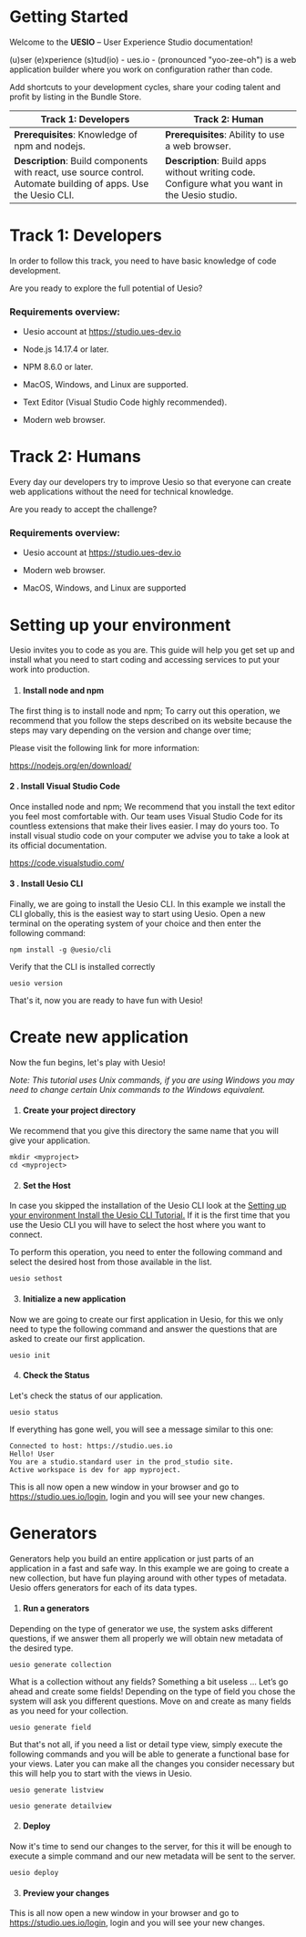 # Getting Started

Welcome to the **UESIO** – User Experience Studio documentation!

(u)ser (e)xperience (s)tud(io) - ues.io - (pronounced "yoo-zee-oh") is a web application builder where you work on configuration rather than code.

Add shortcuts to your development cycles, share your coding talent and profit by listing in the Bundle Store.

| Track 1: Developers                                                                                             | Track 2: Human                                                                                 |
| --------------------------------------------------------------------------------------------------------------- | ---------------------------------------------------------------------------------------------- |
| **Prerequisites**: Knowledge of npm and nodejs.                                                                 | **Prerequisites**: Ability to use a web browser.                                               |
| **Description**: Build components with react, use source control. Automate building of apps. Use the Uesio CLI. | **Description**: Build apps without writing code. Configure what you want in the Uesio studio. |

# Track 1: Developers

In order to follow this track, you need to have basic knowledge of code development.

Are you ready to explore the full potential of Uesio?

### Requirements overview:

-   Uesio account at https://studio.ues-dev.io

-   Node.js 14.17.4 or later.

-   NPM 8.6.0 or later.

-   MacOS, Windows, and Linux are supported.

-   Text Editor (Visual Studio Code highly recommended).

-   Modern web browser.

# Track 2: Humans

Every day our developers try to improve Uesio so that everyone can create web applications without the need for technical knowledge.

Are you ready to accept the challenge?

### Requirements overview:

-   Uesio account at https://studio.ues-dev.io

-   Modern web browser.

-   MacOS, Windows, and Linux are supported

# Setting up your environment

Uesio invites you to code as you are. This guide will help you get set up and install what you need to start coding and accessing services to put your work into production.

1. #### Install node and npm

The first thing is to install node and npm; To carry out this operation, we recommend that you follow the steps described on its website because the steps may vary depending on the version and change over time;

Please visit the following link for more information:

https://nodejs.org/en/download/

#### 2 . Install Visual Studio Code

Once installed node and npm; We recommend that you install the text editor you feel most comfortable with. Our team uses Visual Studio Code for its countless extensions that make their lives easier. I may do yours too.
To install visual studio code on your computer we advise you to take a look at its official documentation.

https://code.visualstudio.com/

#### 3 . Install Uesio CLI

Finally, we are going to install the Uesio CLI. In this example we install the CLI globally, this is the easiest way to start using Uesio. Open a new terminal on the operating system of your choice and then enter the following command:

```console
npm install -g @uesio/cli
```

Verify that the CLI is installed correctly

```console
uesio version
```

That's it, now you are ready to have fun with Uesio!

# Create new application

Now the fun begins, let's play with Uesio!

_Note: This tutorial uses Unix commands, if you are using Windows you may need to change certain Unix commands to the Windows equivalent._

1. #### Create your project directory

We recommend that you give this directory the same name that you will give your application.

```console
mkdir <myproject>
cd <myproject>
```

2. #### Set the Host

In case you skipped the installation of the Uesio CLI look at the [Setting up your environment Install the Uesio CLI Tutorial.](https://duckduckgo.com)
If it is the first time that you use the Uesio CLI you will have to select the host where you want to connect.

To perform this operation, you need to enter the following command and select the desired host from those available in the list.

```console
uesio sethost
```

3. #### Initialize a new application

Now we are going to create our first application in Uesio, for this we only need to type the following command and answer the questions that are asked to create our first application.

```console
uesio init
```

4. #### Check the Status

Let's check the status of our application.

```console
uesio status
```

If everything has gone well, you will see a message similar to this one:

```console
Connected to host: https://studio.ues.io
Hello! User
You are a studio.standard user in the prod_studio site.
Active workspace is dev for app myproject.

```

This is all now open a new window in your browser and go to https://studio.ues.io/login, login and you will see your new changes.

# Generators

Generators help you build an entire application or just parts of an application in a fast and safe way. In this example we are going to create a new collection, but have fun playing around with other types of metadata. Uesio offers generators for each of its data types.

1. #### Run a generators

Depending on the type of generator we use, the system asks different questions, if we answer them all properly we will obtain new metadata of the desired type.

```console
uesio generate collection
```

What is a collection without any fields? Something a bit useless …
Let’s go ahead and create some fields! Depending on the type of field you chose the system will ask you different questions.
Move on and create as many fields as you need for your collection.

```console
uesio generate field
```

But that's not all, if you need a list or detail type view, simply execute the following commands and you will be able to generate a functional base for your views. Later you can make all the changes you consider necessary but this will help you to start with the views in Uesio.

```console
uesio generate listview
```

```console
uesio generate detailview
```

2. #### Deploy

Now it's time to send our changes to the server, for this it will be enough to execute a simple command and our new metadata will be sent to the server.

```console
uesio deploy
```

3. #### Preview your changes

This is all now open a new window in your browser and go to https://studio.ues.io/login, login and you will see your new changes.
